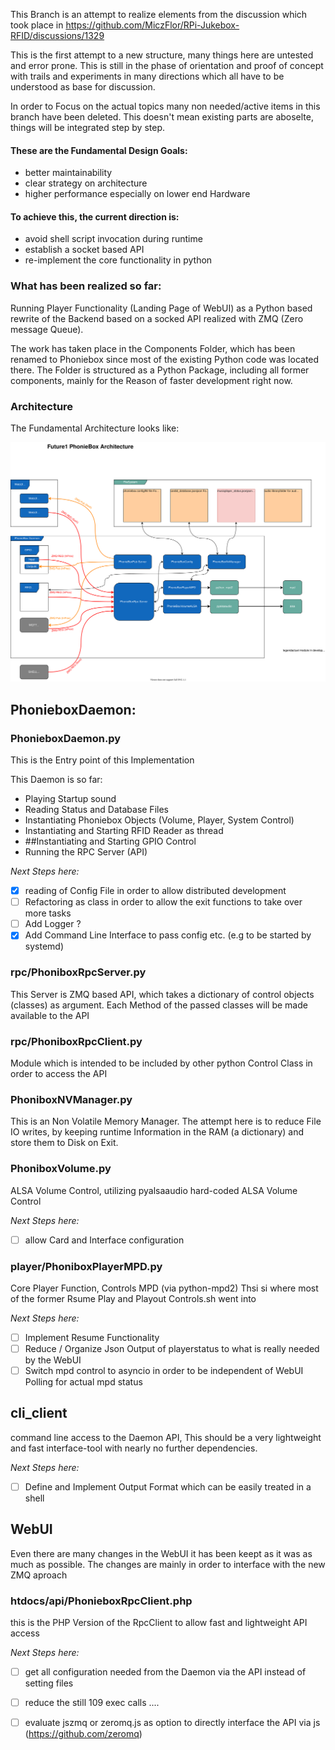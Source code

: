 This Branch is an attempt to realize elements from the discussion which took place in https://github.com/MiczFlor/RPi-Jukebox-RFID/discussions/1329

This is the first attempt to a new structure, many things here are untested and error prone. This is still in the phase of orientation and proof of concept with trails and experiments in many directions which all have to be understood as base for discussion.

In order to Focus on the actual topics many non needed/active items in this branch have been deleted. This doesn't mean existing parts are aboselte, things will be integrated step by step.

#### These are the Fundamental Design Goals:

- better maintainability
- clear strategy on architecture
- higher performance especially on lower end Hardware

#### To achieve this, the current direction is:

- avoid shell script invocation during runtime
- establish a socket based API 
- re-implement the core functionality in python

### What has been realized so far:

Running Player Functionality (Landing Page of WebUI) as a Python based rewrite of the Backend based on a socked API realized with ZMQ (Zero message Queue).

The work has taken place in the Components Folder, which has been renamed to Phoniebox since most of the existing Python code was located there. The Folder is structured as a Python Package, including all former components, mainly for the Reason of faster development right now.

### Architecture
The Fundamental Architecture looks like:

<img src="./docs/architecture.svg">


## PhonieboxDaemon:


### PhonieboxDaemon.py
This is the Entry point of this Implementation

This Daemon is so far:

- Playing Startup sound
- Reading Status and Database Files
- Instantiating Phoniebox Objects (Volume, Player, System Control)
- Instantiating and Starting RFID Reader as thread
- \##Instantiating and Starting GPIO Control
- Running the RPC Server (API)

_Next Steps here:_

- [X] reading of Config File in order to allow distributed development
- [ ] Refactoring as class in order to allow the exit functions to take over more tasks
- [ ] Add Logger ?
- [X] Add Command Line Interface to pass config etc. (e.g to be started by systemd)

### rpc/PhoniboxRpcServer.py

This Server is ZMQ based API, which takes a dictionary of control objects (classes) as argument. 
Each Method of the passed classes will be made available to the API

### rpc/PhoniboxRpcClient.py

Module which is intended to be included by other python Control Class in order to access the API


### PhoniboxNVManager.py

This is an Non Volatile Memory Manager. The attempt here is to reduce File IO writes, by keeping runtime Information in the RAM (a dictionary) and store them to Disk on Exit.

### PhoniboxVolume.py

ALSA Volume Control, utilizing pyalsaaudio
hard-coded ALSA Volume Control 

_Next Steps here:_

- [ ] allow Card and Interface configuration

### player/PhoniboxPlayerMPD.py

Core Player Function, Controls MPD (via python-mpd2)
Thsi si where most of the former Rsume Play and Playout Controls.sh went into

_Next Steps here:_

- [ ] Implement Resume Functionality
- [ ] Reduce / Organize Json Output  of playerstatus to what is really needed by the WebUI
- [ ] Switch mpd control to asyncio in order to be independent of WebUI Polling for actual  mpd status

## cli_client
command line access to the Daemon API,
This should be a very lightweight and fast interface-tool with nearly no further dependencies.

_Next Steps here:_

- [ ] Define and Implement Output Format which can be easily treated in a shell



## WebUI

Even there are many changes in the WebUI it has been keept as it was as much as possible.
The changes are mainly in order to interface with the new ZMQ aproach

### htdocs/api/PhonieboxRpcClient.php
this is the PHP Version of the RpcClient to allow fast and lightweight API access

_Next Steps here:_

- [ ] get all configuration needed from the Daemon via the API instead of setting files
- [ ] reduce the still 109 exec calls ....
- [ ] evaluate jszmq or zeromq.js as option to directly interface the API via js (https://github.com/zeromq)






